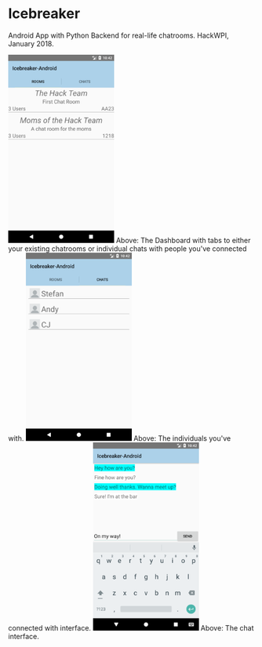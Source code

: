 # Icebreaker
Android App with Python Backend for real-life chatrooms. HackWPI, January 2018.

<img src="https://github.com/Stefan4472/Icebreaker/blob/master/images/Screenshot_1515901356.png" width="216" height="384" >
Above: The Dashboard with tabs to either your existing chatrooms or individual chats with people you've connected with.

<img src="https://github.com/Stefan4472/Icebreaker/blob/master/images/Screenshot_1515901360.png" width="216" height="384" >
Above: The individuals you've connected with interface.

<img src="https://github.com/Stefan4472/Icebreaker/blob/master/images/Screenshot_1515901375.png" width="216" height="384" >
Above: The chat interface.

